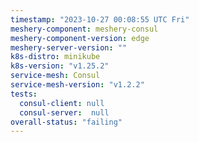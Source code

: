```yaml
---
timestamp: "2023-10-27 00:08:55 UTC Fri"
meshery-component: meshery-consul
meshery-component-version: edge
meshery-server-version: ""
k8s-distro: minikube
k8s-version: "v1.25.2"
service-mesh: Consul
service-mesh-version: "v1.2.2"
tests:
  consul-client: null
  consul-server:  null
overall-status: "failing"
---
```

